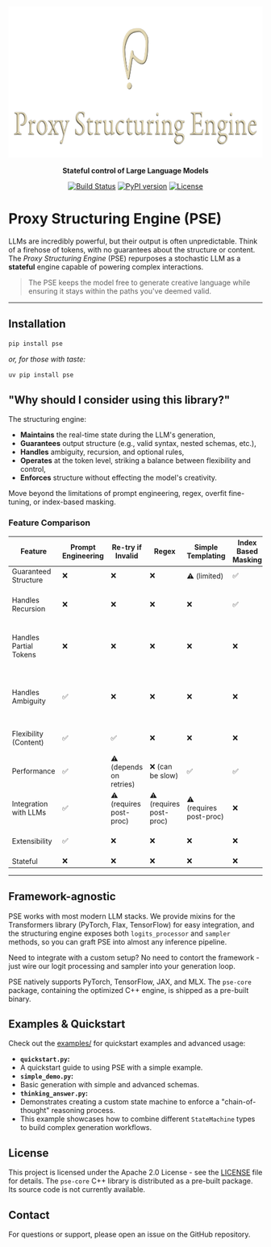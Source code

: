 <p align="center">
  <img src="logo.png" alt="Proxy Structuring Engine Logo" height="300"/>
</p>

<p align="center">
  <strong>Stateful control of Large Language Models</strong>
</p>

<p align="center">
  <a href="https://github.com/TheProxyCompany/proxy-structuring-engine/actions/workflows/python-app.yml"><img src="https://github.com/TheProxyCompany/proxy-structuring-engine/actions/workflows/python-app.yml/badge.svg" alt="Build Status"></a>
   <a href="https://pypi.org/project/pse/"><img src="https://badge.fury.io/py/pse.svg" alt="PyPI version"></a>
  <a href="https://github.com/TheProxyCompany/proxy-structuring-engine/blob/main/LICENSE"><img src="https://img.shields.io/badge/license-Apache%202.0-blue.svg" alt="License"></a>
</p>

# Proxy Structuring Engine (PSE)

LLMs are incredibly powerful, but their output is often unpredictable. Think of a firehose of tokens, with no guarantees about the structure or content.
The *Proxy Structuring Engine* (PSE) repurposes a stochastic LLM as a **stateful** engine capable of powering complex interactions.

> The PSE keeps the model free to generate creative language while ensuring it stays within the paths you've deemed valid.

____

## Installation
```bash
pip install pse
```
*or, for those with taste:*
```bash
uv pip install pse
```

## "Why should I consider using this library?"

The structuring engine:
- **Maintains** the real-time state during the LLM's generation,
- **Guarantees** output structure (e.g., valid syntax, nested schemas, etc.),
- **Handles** ambiguity, recursion, and optional rules,
- **Operates** at the token level, striking a balance between flexibility and control,
- **Enforces** structure without effecting the model's creativity.

Move beyond the limitations of prompt engineering, regex, overfit fine-tuning, or index-based masking.

### Feature Comparison
| Feature                      | Prompt Engineering | Re-try if Invalid | Regex      | Simple Templating | Index Based Masking | PSE            |
|------------------------------|--------------------|-------------------|------------|-------------------|----------------------|----------------|
| Guaranteed Structure         | ❌                 | ❌                | ❌         | ⚠️ (limited)     | ✅                    | ✅             |
| Handles Recursion            | ❌                 | ❌                | ❌         | ❌                | ✅                    | ✅ (by nature handles nested structures)           |
| Handles Partial Tokens       | ❌                 | ❌                | ❌         | ❌                | ❌                    | ✅ (via token healing & a recursive descent algorithm)            |
| Handles Ambiguity            | ✅                 | ❌                | ❌         | ❌                | ❌                    | ✅ (via branching & non-deterministic state exploration) |
| Flexibility (Content)        | ✅                 | ✅                | ❌         | ❌                | ❌                    | ✅ (within structural constraints) |
| Performance                  | ✅                 | ⚠️ (depends on retries) | ❌ (can be slow) | ✅                | ✅                    | ✅ (optimized C++ core) |
| Integration with LLMs        | ✅                 | ⚠️ (requires post-proc) | ⚠️ (requires post-proc) | ⚠️ (requires post-proc) | ❌                    | ✅ (via mixins & inference hooks) |
| Extensibility                | ✅                 | ❌                | ❌         | ❌                | ❌                    | ✅ (custom StateMachine subclasses) |
| Stateful                     | ❌                 | ❌                | ❌         | ❌                | ❌                    | ✅             |

___

## Framework-agnostic
PSE works with most modern LLM stacks. We provide mixins for the Transformers library (PyTorch, Flax, TensorFlow) for easy integration, and the structuring engine exposes both `logits_processor` and `sampler` methods, so you can graft PSE into almost any inference pipeline.

Need to integrate with a custom setup?
No need to contort the framework - just wire our logit processing and sampler into your generation loop.

PSE natively supports PyTorch, TensorFlow, JAX, and MLX.
The `pse-core` package, containing the optimized C++ engine, is shipped as a pre-built binary.

## Examples & Quickstart

Check out the [examples/](examples/) for quickstart examples and advanced usage:

*   **`quickstart.py`:**
  * A quickstart guide to using PSE with a simple example.
*   **`simple_demo.py`:**
  * Basic generation with simple and advanced schemas.
*   **`thinking_answer.py`:**
  * Demonstrates creating a custom state machine to enforce a "chain-of-thought" reasoning process.
  * This example showcases how to combine different `StateMachine` types to build complex generation workflows.

## License

This project is licensed under the Apache 2.0 License - see the [LICENSE](LICENSE) file for details.
The `pse-core` C++ library is distributed as a pre-built package. Its source code is not currently available.

## Contact

For questions or support, please open an issue on the GitHub repository.
